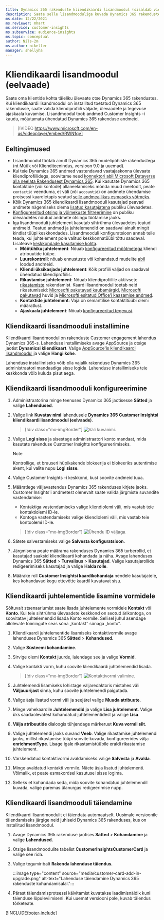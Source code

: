 ```yaml
---
title: Dynamics 365 rakenduste kliendikaardi lisandmoodul (sisaldab videot)
description: Saate selle lisandmooduliga kuvada Dynamics 365 rakenduste sihtrühma ülevaadete andmeid.
ms.date: 12/22/2021
ms.reviewer: mhart
ms.service: customer-insights
ms.subservice: audience-insights
ms.topic: conceptual
author: Nils-2m
ms.author: nikeller
manager: shellyha
---
```


# <a name="customer-card-add-in-preview"></a>Kliendikaardi lisandmoodul (eelvaade)



Saate oma klientide kohta täieliku ülevaate otse Dynamics 365 rakendustes. Kui kliendikaardi lisandmoodul on installitud toetatud Dynamics 365 rakendusse, saate valida kliendiprofiili väljade, ülevaadete ja tegevuse ajaskaala kuvamise. Lisandmoodul toob andmed Customer Insights -i kaudu, mõjutamata ühendatud Dynamics 365 rakenduse andmeid.

> [!VIDEO https://www.microsoft.com/en-us/videoplayer/embed/RWN1qv]

## <a name="prerequisites"></a>Eeltingimused

- Lisandmoodul töötab ainult Dynamics 365 mudelipõhiste rakendustega (nt Müük või Klienditeenindus, versioon 9.0 ja uuemad).
- Kui teie Dynamics 365 andmed vastendavad vaatajaskonna ülevaate kliendiprofiilidega, soovitame need [konnektori abil Microsoft Dataverse alla neelata Rakendusest Dynamics 365](connect-power-query.md). Kui kasutate Dynamics 365 kontaktide (või kontode) allaneelamiseks mõnda muud meetodit, peate `contactid` veenduma, et väli (või `accountid`) on andmete ühendamise protsessi kaardietapis seatud [selle andmeallikas esmaseks võtmeks](map-entities.md#select-primary-key-and-semantic-type-for-attributes). 
- Kõik Dynamics 365 kliendikaardi lisandmooduli kasutajad peavad andmete nägemiseks olema [lisatud kasutajatena](permissions.md) publiku ülevaadetes.
- [Konfigureeritud otsing ja võimekuste filtreerimine](search-filter-index.md) on publiku ülevaadetes nõutud andmete otsingu töötamise jaoks.
- Iga lisandmooduli juhtelement kasutab sihtrühma ülevaadetes teatud andmeid. Teatud andmed ja juhtelemendid on saadaval ainult mingit kindlat tüüpi keskkondades. Lisandmooduli konfiguratsioon annab teile teada, kui juhtelement pole valitud keskkonnatüübi tõttu saadaval. Lisateave [keskkondade kasutamise kohta](work-with-business-accounts.md).
  - **Mõõtühiku juhtelement**: Nõuab [konfigureeritud mõõtmetega](measures.md) kliendi atribuutide tüüpe.
  - **Luurekontroll**: nõuab ennustuste või kohandatud mudelite [abil](predictions-overview.md) loodud andmeid.
  - **Kliendi üksikasjade juhtelement**: Kõik profiili väljad on saadaval ühendatud kliendiprofiilis.
  - **Rikastamise juhtelement**: Nõuab kliendiprofiilile aktiivsete [rikastamiste](enrichment-hub.md) rakendamist. Kaardi lisandmoodul toetab neid rikastumiseid: [Microsofti pakutavad kaubamärgid](enrichment-microsoft.md), [Microsofti pakutavad](enrichment-microsoft.md) huvid ja [Microsofti esitatud Office'i kaasamise andmed](enrichment-office.md).
  - **Kontaktide juhtelement**: Vaja on semantilise kontaktitüübi olemi määratlust.
  - **Ajaskaala juhtelement**: Nõuab [konfigureeritud tegevusi](activities.md).

## <a name="install-the-customer-card-add-in"></a>Kliendikaardi lisandmooduli installimine

Kliendikaardi lisandmoodul on rakenduste Customer engagement lahendus Dynamics 365-s. Lahenduse installimiseks avage AppSource ja otsige jaotist **Dynamicsi kliendikaart**. Valige [AppSource'is kliendikaardi lisandmoodul](https://appsource.microsoft.com/product/dynamics-365/mscrm.dynamics_365_customer_insights_customer_card_addin?tab=Overview) ja valige **Hangi kohe**.

Lahenduse installimiseks võib olla vajalik rakenduse Dynamics 365 administraatori mandaadiga sisse logida. Lahenduse installimiseks teie keskkonda võib kuluda pisut aega.

## <a name="configure-the-customer-card-add-in"></a>Kliendikaardi lisandmooduli konfigureerimine

1. Administraatorina minge teenuses Dynamics 365 jaotisesse **Sätted** ja valige **Lahendused**.

1. Valige link **Kuvatav nimi** lahendusele **Dynamics 365 Customer Insightsi kliendikaardi lisandmoodul (eelvaade)**.

   > [!div class="mx-imgBorder"]
   > ![Vali kuvanimi.](media/select-display-name.png "Valige kuvatav nimi.")

1. Valige **Logi sisse** ja sisestage administraatori konto mandaat, mida kasutate rakenduse Customer Insights konfigureerimiseks.

   > [!NOTE]
   > Kontrollige, et brauseri hüpikakende blokeerija ei blokeeriks autentimise akent, kui valite nupu **Logi sisse**.

1. Valige Customer Insights -i keskkond, kust soovite andmeid tuua.

1. Määratlege väljavastendus Dynamics 365 rakenduses kirjete jaoks. Customer Insights'i andmetest olenevalt saate valida järgmiste suvandite vastendamise:
   - Kontaktiga vastendamiseks valige kliendiolemi väli, mis vastab teie kontaktiolemi ID-le.
   - Kontoga vastendamiseks valige kliendiolemi väli, mis vastab teie kontoolemi ID-le.

   > [!div class="mx-imgBorder"]
   > ![Ühendu ID väljaga.](media/contact-id-field.png "Kontakti ID väli.")

1. Sätete salvestamiseks valige **Salvesta konfiguratsioon**.

1. Järgmisena peate määrama rakenduses Dynamics 365 turberollid, et kasutajad saaksid kliendikaarti kohandada ja näha. Avage lahenduses Dynamics 365 **Sätted** > **Turvalisus** > **Kasutajad**. Valige kasutajarollide redigeerimiseks kasutajad ja valige **Halda rolle**.

1. Määrake roll **Customer Insightsi kaardikohandaja** nendele kasutajatele, kes kohandavad kogu ettevõtte kaardil kuvatavat sisu.

## <a name="add-customer-card-controls-to-forms"></a>Kliendikaardi juhtelementide lisamine vormidele

Sõltuvalt stsenaariumist saate lisada juhtelemente vormidele **Kontakt** või **Konto**. Kui teie sihtrühma ülevaadete keskkond on seotud ärikontoga, on soovitatav juhtelemendid lisada Konto vormile. Sellisel juhul asendage allolevate toimingute seas sõna „kontakt” sõnaga „konto”.

1. Kliendikaardi juhtelementide lisamiseks kontaktivormile avage lahenduses Dynamics 365 **Sätted** > **Kohandused**.

1. Valige **Süsteemi kohandamine**.

1. Sirvige olemi **Kontakt** juurde, laiendage see ja valige **Vormid**.

1. Valige kontakti vorm, kuhu soovite kliendikaardi juhtelemendid lisada.

    > [!div class="mx-imgBorder"]
    > ![Kontaktivormi valimine.](media/contact-active-forms.png "Kontaktivormi valimine.")

1. Juhtelemendi lisamiseks lohistage väljaredaktoris mistahes väli **Väljauurijast** sinna, kuhu soovite juhtelemendi paigutada.

1. Valige äsja lisatud vormi väli ja seejärel valige **Muuda atribuute**.

1. Minge vahekaardile **Juhtelemendid** ja valige **Lisa juhtelement**. Valige üks saadaolevatest kohandatud juhtelementidest ja valige **Lisa**.

1. **Välja atribuutide** dialoogis tühjendage märkeruut **Kuva vormil silt**.

1. Valige juhtelemendi jaoks suvand **Veeb**. Valige rikastamise juhtelemendi jaoks, millist rikastamise tüüpi soovite kuvada, konfigureerides välja **enrichmentType**. Lisage igale rikastamistüübile eraldi rikastamise juhtelement.

1. Värskendatud kontaktivormi avaldamiseks valige **Salvesta** ja **Avalda**.

1. Minge avaldatud kontakti vormile. Näete äsja lisatud juhtelementi. Võimalik, et peate esmakordsel kasutusel sisse logima.

1. Selleks et kohandada seda, mida soovite kohandatud juhtelemendil kuvada, valige paremas ülanurgas redigeerimise nupp.

## <a name="upgrade-customer-card-add-in"></a>Kliendikaardi lisandmooduli täiendamine

Kliendikaardi lisandmoodulit ei täiendata automaatselt. Uusimale versioonile täiendamiseks järgige neid juhiseid Dynamics 365 rakenduses, kus on installitud lisandmoodul.

1. Avage Dynamics 365 rakenduse jaotises **Sätted** > **Kohandamine** ja valige **Lahendused**.

1. Otsige lisandmoodulite tabelist **CustomerInsightsCustomerCard** ja valige see rida.

1. Valige tegumiribalt **Rakenda lahenduse täiendus**.

   :::image type="content" source="media/customer-card-add-in-upgrade.png" alt-text="Lahenduse täiendamine Dynamics 365 rakenduste kohandamisalal.":::

1. Pärast täiendamisprotsessi käivitamist kuvatakse laadimisnäidik kuni täienduse lõpuleviimiseni. Kui uuemat versiooni pole, kuvab täiendus tõrketeate.


[!INCLUDE[footer-include](../includes/footer-banner.md)]
